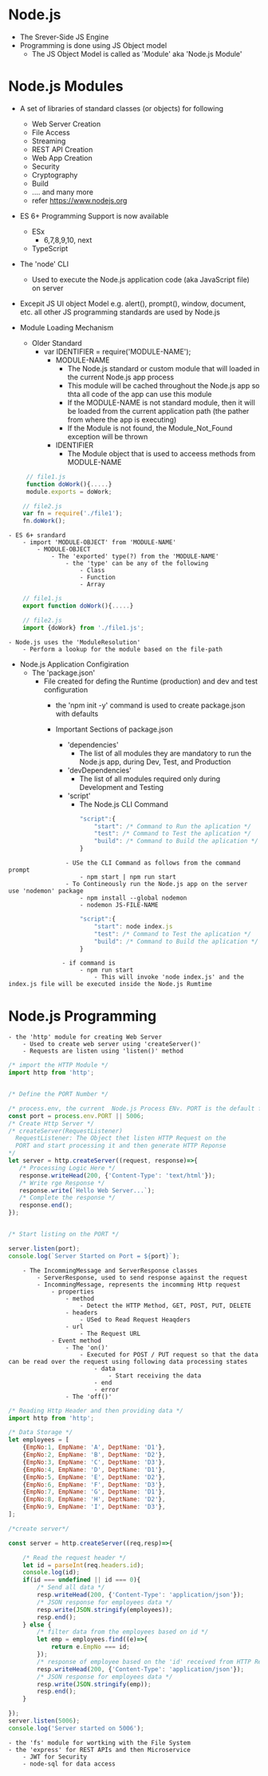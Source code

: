 # Node.js
- The Srever-Side JS Engine
- Programming is done using JS Object model
    - The JS Object Model is called as 'Module' aka 'Node.js Module'

# Node.js Modules
- A set of libraries of standard classes (or objects) for following
    - Web Server Creation
    - File Access
    - Streaming
    - REST API Creation
    - Web App Creation
    - Security
    - Cryptography
    - Build
    - .... and many more
    - refer https://www.nodejs.org

- ES 6+ Programming Support is now available
    - ESx
        - 6,7,8,9,10, next
    - TypeScript
- The 'node' CLI
    - Used to execute the Node.js application code (aka JavaScript file) on server
- Excepit JS UI object Model e.g. alert(), prompt(), window, document, etc. all other JS programming standards are used by Node.js     

- Module Loading Mechanism
    - Older Standard
        - var IDENTIFIER = require('MODULE-NAME');
            - MODULE-NAME
                - The Node.js standard or custom module that will loaded in the current Node.js app process
                - This module will be cached throughout the Node.js app so thta all code of the app can use this module
                - If the MODULE-NAME is not standard module, then it will be loaded from the current application path (the pather from where the app is executing)
                - If the Module is not found, the Module_Not_Found exception will be thrown
            - IDENTIFIER
                - The Module object that is used to acceess methods from MODULE-NAME   
````javascript
     // file1.js
     function doWork(){.....}
     module.exports = doWork;

    // file2.js
    var fn = require('./file1');
    fn.doWork();
````
    - ES 6+ srandard    
        - import 'MODULE-OBJECT' from 'MODULE-NAME'
            - MODULE-OBJECT
                - The 'exported' type(?) from the 'MODULE-NAME'
                    - the 'type' can be any of the following
                        - Class
                        - Function
                        - Array
````javascript
    // file1.js
    export function doWork(){.....}

    // file2.js
    import {doWork} from './file1.js';
````

    - Node.js uses the 'ModuleResolution'
        - Perform a lookup for the module based on the file-path

- Node.js Application Configiration
    - The 'package.json'
        - File created for defing the Runtime (production) and dev and test  configuration
            - the 'npm init -y' command is used to create package.json with defaults

            - Important Sections of package.json
                - 'dependencies'
                    - The list of all modules they are mandatory to run the Node.js app, during Dev, Test, and Production 
                - 'devDependencies'
                    - The list of all modules required only during Development and Testing
                - 'script'
                    - The Node.js CLI Command
````javascript
                    "script":{
                        "start": /* Command to Run the aplication */
                        "test": /* Command to Test the aplication */
                        "build": /* Command to Build the aplication */
                    }
````
                    - USe the CLI Command as follows from the command prompt
                        - npm start | npm run start
                    - To Contineously run the Node.js app on the server use 'nodemon' package
                        - npm install --global nodemon
                        - nodemon JS-FILE-NAME     

````javascript
                    "script":{
                        "start": node index.js
                        "test": /* Command to Test the aplication */
                        "build": /* Command to Build the aplication */
                    }
````
                   - if command is
                        - npm run start
                            - This will invoke 'node index.js' and the index.js file will be executed inside the Node.js Rumtime  
# Node.js Programming
    - the 'http' module for creating Web Server
        - Used to create web server using 'createServer()'
        - Requests are listen using 'listen()' method
````javascript
/* import the HTTP Module */
import http from 'http';


/* Define the PORT Number */

/* process.env, the current  Node.js Process ENv. PORT is the default free port that can be used for listeneing requests */
const port = process.env.PORT || 5006;
/* Create Http Server */
/* createServer(RequestListener) 
  RequestListener: The Object thet listen HTTP Request on the
  PORT and start processing it and then generate HTTP Reponse
*/
let server = http.createServer((request, response)=>{
   /* Processing Logic Here */ 
   response.writeHead(200, {'Content-Type': 'text/html'});
   /* Write rge Response */
   response.write(`Hello Web Server...`);
   /* Complete the response */
   response.end(); 
});


/* Start listing on the PORT */

server.listen(port);
console.log(`Server Started on Port = ${port}`);
````
        - The IncommingMessage and ServerResponse classes
            - ServerResponse, used to send response against the request
            - IncommingMessage, represents the incomming Http request
                - properties
                    - method
                        - Detect the HTTP Method, GET, POST, PUT, DELETE
                    - headers
                        - USed to Read Request Heaqders
                    - url
                        - The Request URL        
                - Event method
                    - The 'on()'
                        - Executed for POST / PUT request so that the data can be read over the request using following data processing states
                            - data
                                - Start receiving the data
                            - end
                            - error
                    - The 'off()'        
````javascript
/* Reading Http Header and then providing data */
import http from 'http';

/* Data Storage */
let employees = [
    {EmpNo:1, EmpName: 'A', DeptName: 'D1'},
    {EmpNo:2, EmpName: 'B', DeptName: 'D2'},
    {EmpNo:3, EmpName: 'C', DeptName: 'D3'},
    {EmpNo:4, EmpName: 'D', DeptName: 'D1'},
    {EmpNo:5, EmpName: 'E', DeptName: 'D2'},
    {EmpNo:6, EmpName: 'F', DeptName: 'D3'},
    {EmpNo:7, EmpName: 'G', DeptName: 'D1'},
    {EmpNo:8, EmpName: 'H', DeptName: 'D2'},
    {EmpNo:9, EmpName: 'I', DeptName: 'D3'},
];

/*create server*/

const server = http.createServer((req,resp)=>{

    /* Read the request header */
    let id = parseInt(req.headers.id);
    console.log(id); 
    if(id === undefined || id === 0){
        /* Send all data */
        resp.writeHead(200, {'Content-Type': 'application/json'});
        /* JSON response for employees data */
        resp.write(JSON.stringify(employees));
        resp.end();
    } else {
        /* filter data from the employees based on id */
        let emp = employees.find((e)=>{
            return e.EmpNo === id;
        });
        /* response of employee based on the 'id' received from HTTP Request header */
        resp.writeHead(200, {'Content-Type': 'application/json'});
        /* JSON response for employees data */
        resp.write(JSON.stringify(emp));
        resp.end();
    }

});
server.listen(5006);
console.log('Server started on 5006');

````

    - the 'fs' module for wortking with the File System
    - the 'express' for REST APIs and then Microservice
        - JWT for Security
        - node-sql for data access                             